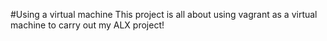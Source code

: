#Using a virtual machine 
This project is all about using vagrant as a virtual machine to carry out my ALX project!
